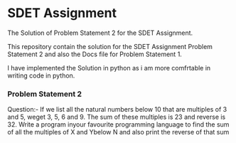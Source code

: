 # SDET Assignment
 The Solution of Problem Statement 2 for the SDET Assignment.

 This repository contain the solution for the SDET Assignment Problem Statement 2 and also the Docs file for Problem Statement 1.

 I have implemented the Solution in python as i am more comfrtable in writing code in python.

### Problem Statement 2

 Question:- ​If we list all the natural numbers below 10 that are multiples of 3 and 5, weget 3, 5, 6 and 9. The sum of these multiples is 23 and reverse is 32. Write a program inyour favourite programming language to find the sum of all the multiples of X and Ybelow N and also print the reverse of that sum
